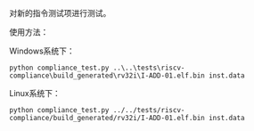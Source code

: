 对新的指令测试项进行测试。

使用方法：

Windows系统下：

`python compliance_test.py ..\..\tests\riscv-compliance\build_generated\rv32i\I-ADD-01.elf.bin inst.data`

Linux系统下：

`python compliance_test.py ../../tests/riscv-compliance/build_generated/rv32i/I-ADD-01.elf.bin inst.data`